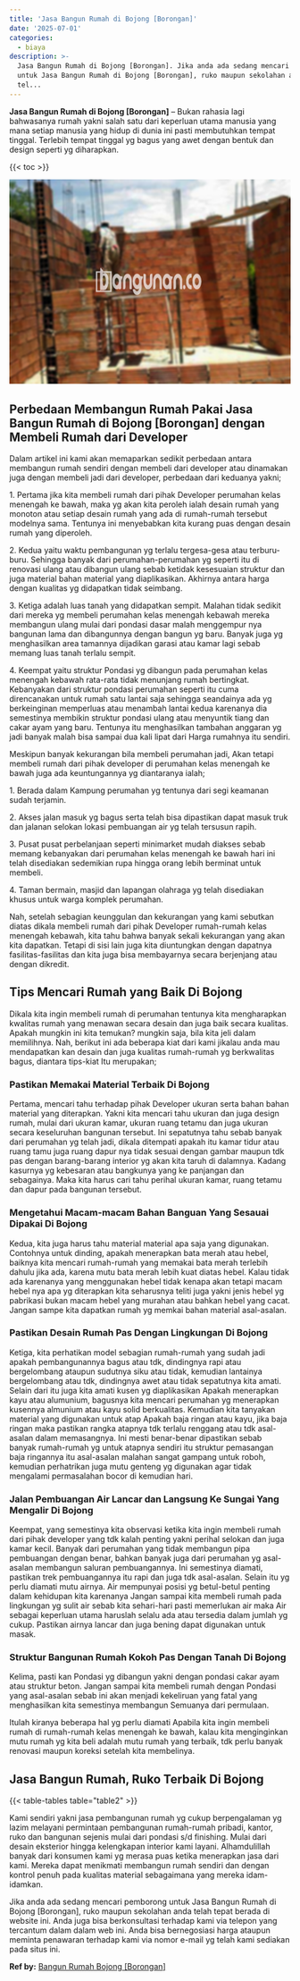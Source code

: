 ```yaml
---
title: 'Jasa Bangun Rumah di Bojong [Borongan]'
date: '2025-07-01'
categories:
  - biaya
description: >-
  Jasa Bangun Rumah di Bojong [Borongan]. Jika anda ada sedang mencari pemborong
  untuk Jasa Bangun Rumah di Bojong [Borongan], ruko maupun sekolahan anda
  tel...
---
```


**Jasa Bangun Rumah di Bojong \[Borongan\]** – Bukan rahasia lagi bahwasanya rumah yakni salah satu dari keperluan utama manusia yang mana setiap manusia yang hidup di dunia ini pasti membutuhkan tempat tinggal. Terlebih tempat tinggal yg bagus yang awet dengan bentuk dan design seperti yg diharapkan.

{{< toc >}}

![Jasa Bangun Rumah di Bojong [Borongan]](/images/borong-bangunan-29.png)

## Perbedaan Membangun Rumah Pakai Jasa Bangun Rumah di Bojong \[Borongan\] dengan Membeli Rumah dari Developer

Dalam artikel ini kami akan memaparkan sedikit perbedaan antara membangun rumah sendiri dengan membeli dari developer atau dinamakan juga dengan membeli jadi dari developer, perbedaan dari keduanya yakni;

1\. Pertama jika kita membeli rumah dari pihak Developer perumahan kelas menengah ke bawah, maka yg akan kita peroleh ialah desain rumah yang monoton atau setiap desain rumah yang ada di rumah-rumah tersebut modelnya sama. Tentunya ini menyebabkan kita kurang puas dengan desain rumah yang diperoleh.

2\. Kedua yaitu waktu pembangunan yg terlalu tergesa-gesa atau terburu-buru. Sehingga banyak dari perumahan-perumahan yg seperti itu di renovasi ulang atau dibangun ulang sebab ketidak kesesuaian struktur dan juga material bahan material yang diaplikasikan. Akhirnya antara harga dengan kualitas yg didapatkan tidak seimbang.

3\. Ketiga adalah luas tanah yang didapatkan sempit. Malahan tidak sedikit dari mereka yg membeli perumahan kelas menengah kebawah mereka membangun ulang mulai dari pondasi dasar malah menggempur nya bangunan lama dan dibangunnya dengan bangun yg baru. Banyak juga yg menghasilkan area tamannya dijadikan garasi atau kamar lagi sebab memang luas tanah terlalu sempit.

4\. Keempat yaitu struktur Pondasi yg dibangun pada perumahan kelas menengah kebawah rata-rata tidak menunjang rumah bertingkat. Kebanyakan dari struktur pondasi perumahan seperti itu cuma direncanakan untuk rumah satu lantai saja sehingga seandainya ada yg berkeinginan memperluas atau menambah lantai kedua karenanya dia semestinya membikin struktur pondasi ulang atau menyuntik tiang dan cakar ayam yang baru. Tentunya itu menghasilkan tambahan anggaran yg jadi banyak malah bisa sampai dua kali lipat dari Harga rumahnya itu sendiri.

Meskipun banyak kekurangan bila membeli perumahan jadi, Akan tetapi membeli rumah dari pihak developer di perumahan kelas menengah ke bawah juga ada keuntungannya yg diantaranya ialah;

1\. Berada dalam Kampung perumahan yg tentunya dari segi keamanan sudah terjamin.

2\. Akses jalan masuk yg bagus serta telah bisa dipastikan dapat masuk truk dan jalanan selokan lokasi pembuangan air yg telah tersusun rapih.

3\. Pusat pusat perbelanjaan seperti minimarket mudah diakses sebab memang kebanyakan dari perumahan kelas menengah ke bawah hari ini telah disediakan sedemikian rupa hingga orang lebih berminat untuk membeli.

4\. Taman bermain, masjid dan lapangan olahraga yg telah disediakan khusus untuk warga komplek perumahan.

Nah, setelah sebagian keunggulan dan kekurangan yang kami sebutkan diatas dikala membeli rumah dari pihak Developer rumah-rumah kelas menengah kebawah, kita tahu bahwa banyak sekali kekurangan yang akan kita dapatkan. Tetapi di sisi lain juga kita diuntungkan dengan dapatnya fasilitas-fasilitas dan kita juga bisa membayarnya secara berjenjang atau dengan dikredit.

## Tips Mencari Rumah yang Baik Di Bojong

Dikala kita ingin membeli rumah di perumahan tentunya kita mengharapkan kwalitas rumah yang menawan secara desain dan juga baik secara kualitas. Apakah mungkin ini kita temukan? mungkin saja, bila kita jeli dalam memilihnya. Nah, berikut ini ada beberapa kiat dari kami jikalau anda mau mendapatkan kan desain dan juga kualitas rumah-rumah yg berkwalitas bagus, diantara tips-kiat Itu merupakan;

### Pastikan Memakai Material Terbaik Di Bojong

Pertama, mencari tahu terhadap pihak Developer ukuran serta bahan bahan material yang diterapkan. Yakni kita mencari tahu ukuran dan juga design rumah, mulai dari ukuran kamar, ukuran ruang tetamu dan juga ukuran secara keseluruhan bangunan tersebut. Ini sepatutnya tahu sebab banyak dari perumahan yg telah jadi, dikala ditempati apakah itu kamar tidur atau ruang tamu juga ruang dapur nya tidak sesuai dengan gambar maupun tdk pas dengan barang-barang interior yg akan kita taruh di dalamnya. Kadang kasurnya yg kebesaran atau bangkunya yang ke panjangan dan sebagainya. Maka kita harus cari tahu perihal ukuran kamar, ruang tetamu dan dapur pada bangunan tersebut.

### Mengetahui Macam-macam Bahan Banguan Yang Sesauai Dipakai Di Bojong

Kedua, kita juga harus tahu material material apa saja yang digunakan. Contohnya untuk dinding, apakah menerapkan bata merah atau hebel, baiknya kita mencari rumah-rumah yang memakai bata merah terlebih dahulu jika ada, karena mutu bata merah lebih kuat diatas hebel. Kalau tidak ada karenanya yang menggunakan hebel tidak kenapa akan tetapi macam hebel nya apa yg diterapkan kita seharusnya teliti juga yakni jenis hebel yg pabrikasi bukan macam hebel yang murahan atau bahkan hebel yang cacat. Jangan sampe kita dapatkan rumah yg memkai bahan material asal-asalan.

### Pastikan Desain Rumah Pas Dengan Lingkungan Di Bojong

Ketiga, kita perhatikan model sebagian rumah-rumah yang sudah jadi apakah pembangunannya bagus atau tdk, dindingnya rapi atau bergelombang ataupun sudutnya siku atau tidak, kemudian lantainya bergelombang atau tdk, dindingnya awet atau tidak sepatutnya kita amati. Selain dari itu juga kita amati kusen yg diaplikasikan Apakah menerapkan kayu atau alumunium, bagusnya kita mencari perumahan yg menerapkan kusennya almunium atau kayu solid berkualitas. Kemudian kita tanyakan material yang digunakan untuk atap Apakah baja ringan atau kayu, jika baja ringan maka pastikan rangka atapnya tdk terlalu renggang atau tdk asal-asalan dalam memasangnya. Ini mesti benar-benar dipastikan sebab banyak rumah-rumah yg untuk atapnya sendiri itu struktur pemasangan baja ringannya itu asal-asalan malahan sangat gampang untuk roboh, kemudian perhatrikan juga mutu genteng yg digunakan agar tidak mengalami permasalahan bocor di kemudian hari.

### Jalan Pembuangan Air Lancar dan Langsung Ke Sungai Yang Mengalir Di Bojong

Keempat, yang semestinya kita observasi ketika kita ingin membeli rumah dari pihak developer yang tdk kalah penting yakni perihal selokan dan juga kamar kecil. Banyak dari perumahan yang tidak membangun pipa pembuangan dengan benar, bahkan banyak juga dari perumahan yg asal-asalan membangun saluran pembuangannya. Ini semestinya diamati, pastikan trek pembuangannya itu rapi dan juga tdk asal-asalan. Selain itu yg perlu diamati mutu airnya. Air mempunyai posisi yg betul-betul penting dalam kehidupan kita karenanya Jangan sampai kita membeli rumah pada lingkungan yg sulit air sebab kita sehari-hari pasti memerlukan air maka Air sebagai keperluan utama haruslah selalu ada atau tersedia dalam jumlah yg cukup. Pastikan airnya lancar dan juga bening dapat digunakan untuk masak.

### Struktur Bangunan Rumah Kokoh Pas Dengan Tanah Di Bojong

Kelima, pasti kan Pondasi yg dibangun yakni dengan pondasi cakar ayam atau struktur beton. Jangan sampai kita membeli rumah dengan Pondasi yang asal-asalan sebab ini akan menjadi kekeliruan yang fatal yang menghasilkan kita semestinya membangun Semuanya dari permulaan.

Itulah kiranya beberapa hal yg perlu diamati Apabila kita ingin membeli rumah di rumah-rumah kelas menengah ke bawah, kalau kita menginginkan mutu rumah yg kita beli adalah mutu rumah yang terbaik, tdk perlu banyak renovasi maupun koreksi setelah kita membelinya.

## Jasa Bangun Rumah, Ruko Terbaik Di Bojong

{{< table-tables table="table2" >}}

Kami sendiri yakni jasa pembangunan rumah yg cukup berpengalaman yg lazim melayani permintaan pembangunan rumah-rumah pribadi, kantor, ruko dan bangunan sejenis mulai dari pondasi s/d finishing. Mulai dari desain eksterior hingga kelengkapan interior kami layani. Alhamdulillah banyak dari konsumen kami yg merasa puas ketika menerapkan jasa dari kami. Mereka dapat menikmati membangun rumah sendiri dan dengan kontrol penuh pada kualitas material sebagaimana yang mereka idam-idamkan.

Jika anda ada sedang mencari pemborong untuk Jasa Bangun Rumah di Bojong \[Borongan\], ruko maupun sekolahan anda telah tepat berada di website ini. Anda juga bisa berkonsultasi terhadap kami via telepon yang tercantum dalam dalam web ini. Anda bisa bernegosiasi harga ataupun meminta penawaran terhadap kami via nomor e-mail yg telah kami sediakan pada situs ini.

**Ref by:** [Bangun Rumah Bojong [Borongan]](https://id.wikipedia.org/wiki/Bangun)
